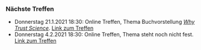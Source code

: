 ### Nächste Treffen

  * Donnerstag 21.1.2021 18:30: Online Treffen, Thema Buchvorstellung _[Why Trust Science](https://press.princeton.edu/books/hardcover/9780691179001/why-trust-science)_. [Link zum Treffen](https://meet.ealokal.de/EADarmstadt)
  * Donnerstag 4.2.2021 18:30: Online Treffen, Thema steht noch nicht fest. [Link zum Treffen](https://meet.ealokal.de/EADarmstadt)
<!--   * Donnerstag 17.12.2020 18:50: Online Treffen der Untergruppe LessWrong Darmstadt, Thema Predictive Processing, [Link zum Treffen](https://meet.ealokal.de/lesswrongDarmstadt) -->
